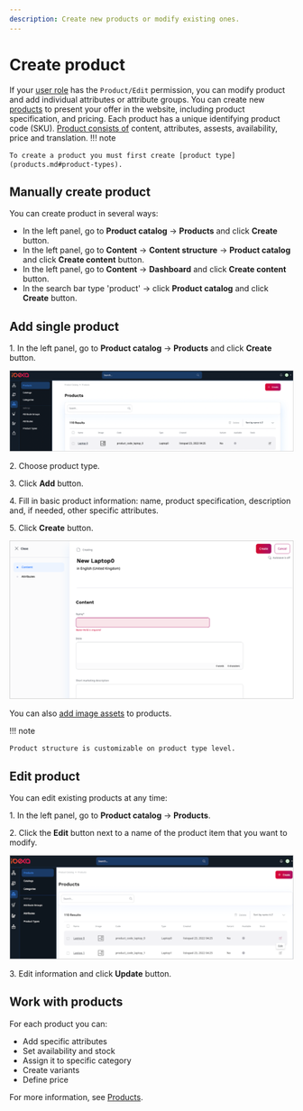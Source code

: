 ```yaml
---
description: Create new products or modify existing ones.
---
```


# Create product

If your [user role](../permission_management/work_with_permissions.md) has the `Product/Edit` permission, you can modify product and add individual attributes or attribute groups. You can create new [products](products.md#products) to present your offer in the website, including product specification, and pricing. 
Each product has a unique identifying product code (SKU). [Product consists of](products.md#product-completeness) content, attributes, assests, availability, price and translation.
!!! note

    To create a product you must first create [product type](products.md#product-types).

## Manually create product

You can create product in several ways:

- In the left panel, go to **Product catalog** -> **Products** and click **Create** button.
- In the left panel, go to **Content** -> **Content structure** -> **Product catalog** and click **Create content** button.
- In the left panel, go to **Content** -> **Dashboard** and click **Create content** button.
- In the search bar type 'product' -> click **Product catalog** and click **Create** button.

## Add single product

1\. In the left panel, go to **Product catalog** -> **Products** and click **Create** button. 

![Adding a Product](img/add_product.png "Adding a Product")

2\. Choose product type.

3\. Click **Add** button.

4\. Fill in basic product information: name, product specification, description and, if needed, other specific attributes. 

5\. Click **Create** button.

![Creating a product](img/create_product.png "Creating a product")

You can also [add image assets](work_with_product_assets.md) to products.

!!! note

    Product structure is customizable on product type level.

## Edit product

You can edit existing products at any time:

1\. In the left panel, go to **Product catalog** -> **Products**.

2\. Click the **Edit** button next to a name of the product item that you want to modify.

![Editing a product](img/edit_product.png "Editing a product")

3\. Edit information and click **Update** button.

## Work with products

For each product you can:

- Add specific attributes
- Set availability and stock
- Assign it to specific category
- Create variants
- Define price

For more information, see [Products](https://doc.ibexa.co/en/latest/pim/products/).
